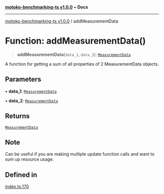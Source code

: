 [**motoko-benchmarking-ts v1.0.0**](../README.md) • **Docs**

***

[motoko-benchmarking-ts v1.0.0](../globals.md) / addMeasurementData

# Function: addMeasurementData()

> **addMeasurementData**(`data_1`, `data_2`): [`MeasurementData`](../type-aliases/MeasurementData.md)

A function for getting a sum of all properties of 2 MeasurementData objects.

## Parameters

• **data\_1**: [`MeasurementData`](../type-aliases/MeasurementData.md)

• **data\_2**: [`MeasurementData`](../type-aliases/MeasurementData.md)

## Returns

[`MeasurementData`](../type-aliases/MeasurementData.md)

## Note

Can be useful if you are making multiple update function calls and want to sum up resource usage.

## Defined in

[index.ts:170](https://github.com/ktry1/motoko-benchmarking-ts/blob/358ac8e3b4570fb43e76bccebf75f01c614e08ff/index.ts#L170)
